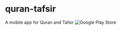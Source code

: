# quran-tafsir
A mobile app for Quran and Tafsir
![Google Play Store](https://play.google.com/store/apps/details?id=com.mycompany.qurantafsir)
